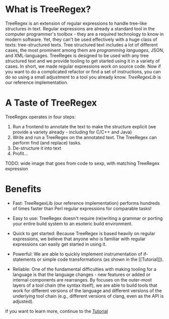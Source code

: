 # What is TreeRegex?

TreeRegex is an extension of regular expressions to handle tree-like structures in text.  Regular expressions are already a standard tool in the computer programmer's toolbox - they are a required technology to know in modern software.  Yet, they can't be used effectively with a huge class of texts: tree-structured texts.  Tree structured text includes a lot of different cases, the most prominent among them are *programming languages*, JSON, and XML-languages.  TreeRegex is designed to be used with any tree structured text and we provide tooling to get started using it in a variety of cases.  In short, we made regular expressions work on source code.  Now if you want to do a complicated refactor or find a set of instructions, you can do so using a small adjustment to a tool you already know.  *TreeRegexLib* is our reference implementation.

# A Taste of TreeRegex

TreeRegex operates in four steps:

1. Run a frontend to annotate the text to make the structure explicit (we provide a variety already - including for C/C++ and Java)
2. Write and run a TreeRegex on the annotated text.  The TreeRegex can perform find (and replace) tasks.
3. De-structure it into text
4. Profit...

TODO: wide image that goes from code to sexp, with matching TreeRegex expression

# Benefits

* Fast: TreeRegexLib (our reference implementation) performs hundreds of times faster than Perl regular expressions for comparable tasks!

* Easy to use: TreeRegex doesn't require (re)writing a grammar or porting your entire build system to an esoteric build environment.

* Quick to get started: Because TreeRegex is based heavily on regular expressions, we believe that anyone who is familiar with regular expressions can easily get started in using it.

* Powerful: We are able to quickly implement instrumentation of if-statements or simple code transformations (as shown in the [[Tutorial]]).

* Reliable: One of the fundamental difficulties with making tooling for a language is that the language changes - new features or added or internal components are rearranges.  By focuses on the outer-most layers of a tool chain (the syntax itself), we are able to build tools that work for different versions of the language and different versions of the underlying tool chain (e.g., different versions of clang, even as the API is adjusted).

If you want to learn more, continue to the [Tutorial](tutorial-overview.md)
